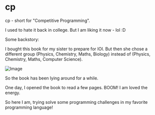 # cp

cp - short for "Competitive Programming".

I used to hate it back in college. But I am liking it now - lol :D

Some backstory:

I bought this book for my sister to prepare for IOI. But then she chose a different group (Physics, Chemistry, Maths, Biology) instead of (Physics, Chemistry, Maths, Computer Science).

![Image](https://github.com/user-attachments/assets/0d1873fd-d79b-45eb-b530-27c3139e57f5)

So the book has been lying around for a while.

One day, I opened the book to read a few pages. BOOM! I am loved the energy.

So here I am, trying solve some programming challenges in my favorite programming language!
